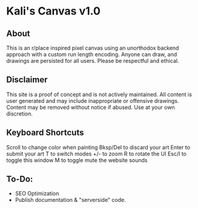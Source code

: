 # Kali's Canvas v1.0
## About
This is an r/place inspired pixel canvas using an unorthodox backend approach with a custom run length encoding. Anyone can draw, and drawings are persisted for all users. Please be respectful and ethical.

## Disclaimer
This site is a proof of concept and is not actively maintained. All content is user generated and may include inappropriate or offensive drawings. Content may be removed without notice if abused. Use at your own discretion.

## Keyboard Shortcuts
Scroll to change color when painting
Bksp/Del to discard your art
Enter to submit your art
T to switch modes
+/- to zoom
R to rotate the UI
Esc/I to toggle this window
M to toggle mute the website sounds

## To-Do:
- SEO Optimization
- Publish documentation & "serverside" code.